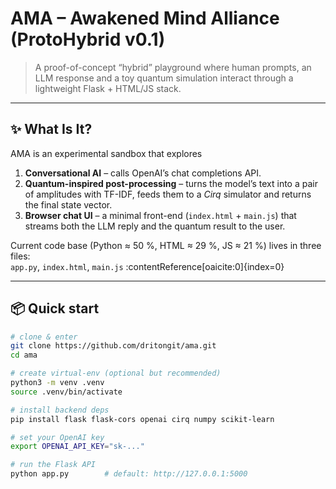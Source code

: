# AMA – Awakened Mind Alliance (ProtoHybrid v0.1)

> A proof-of-concept “hybrid” playground where human prompts, an LLM response and a
> toy quantum simulation interact through a lightweight Flask + HTML/JS stack.

---

## ✨ What Is It?

AMA is an experimental sandbox that explores  
1. **Conversational AI** – calls OpenAI’s chat completions API.  
2. **Quantum-inspired post-processing** – turns the model’s text into a pair of
   amplitudes with TF-IDF, feeds them to a *Cirq* simulator and returns the
   final state vector.  
3. **Browser chat UI** – a minimal front-end (`index.html` + `main.js`) that
   streams both the LLM reply and the quantum result to the user.  

Current code base (Python ≈ 50 %, HTML ≈ 29 %, JS ≈ 21 %) lives in three files:  
`app.py`, `index.html`, `main.js` :contentReference[oaicite:0]{index=0}  

---

## 📦 Quick start

```bash
# clone & enter
git clone https://github.com/dritongit/ama.git
cd ama

# create virtual-env (optional but recommended)
python3 -m venv .venv
source .venv/bin/activate

# install backend deps
pip install flask flask-cors openai cirq numpy scikit-learn

# set your OpenAI key
export OPENAI_API_KEY="sk-..."

# run the Flask API
python app.py        # default: http://127.0.0.1:5000
